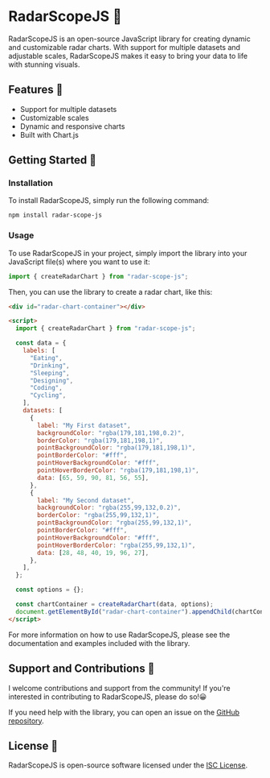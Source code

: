 # RadarScopeJS 🔭

RadarScopeJS is an open-source JavaScript library for creating dynamic and customizable radar charts. With support for multiple datasets and adjustable scales, RadarScopeJS makes it easy to bring your data to life with stunning visuals.

## Features 🚀

- Support for multiple datasets
- Customizable scales
- Dynamic and responsive charts
- Built with Chart.js

## Getting Started 🚀

### Installation

To install RadarScopeJS, simply run the following command:

```
npm install radar-scope-js
```

### Usage

To use RadarScopeJS in your project, simply import the library into your JavaScript file(s) where you want to use it:

```javascript
import { createRadarChart } from "radar-scope-js";
```

Then, you can use the library to create a radar chart, like this:

```html
<div id="radar-chart-container"></div>

<script>
  import { createRadarChart } from "radar-scope-js";

  const data = {
    labels: [
      "Eating",
      "Drinking",
      "Sleeping",
      "Designing",
      "Coding",
      "Cycling",
    ],
    datasets: [
      {
        label: "My First dataset",
        backgroundColor: "rgba(179,181,198,0.2)",
        borderColor: "rgba(179,181,198,1)",
        pointBackgroundColor: "rgba(179,181,198,1)",
        pointBorderColor: "#fff",
        pointHoverBackgroundColor: "#fff",
        pointHoverBorderColor: "rgba(179,181,198,1)",
        data: [65, 59, 90, 81, 56, 55],
      },
      {
        label: "My Second dataset",
        backgroundColor: "rgba(255,99,132,0.2)",
        borderColor: "rgba(255,99,132,1)",
        pointBackgroundColor: "rgba(255,99,132,1)",
        pointBorderColor: "#fff",
        pointHoverBackgroundColor: "#fff",
        pointHoverBorderColor: "rgba(255,99,132,1)",
        data: [28, 48, 40, 19, 96, 27],
      },
    ],
  };

  const options = {};

  const chartContainer = createRadarChart(data, options);
  document.getElementById("radar-chart-container").appendChild(chartContainer);
</script>
```

For more information on how to use RadarScopeJS, please see the documentation and examples included with the library.

## Support and Contributions 💪

I welcome contributions and support from the community! If you're interested in contributing to RadarScopeJS, please do so!😀

If you need help with the library, you can open an issue on the [GitHub repository](https://github.com/bcostaaa01/radar-scope-js).

## License 📜

RadarScopeJS is open-source software licensed under the [ISC License](LICENSE).
